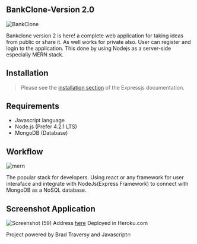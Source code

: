 ## BankClone-Version 2.0
![BankClone](https://user-images.githubusercontent.com/42229194/55286209-cb3c5380-53c2-11e9-8a82-26abb5260115.png)

Bankclone version 2 is here! a complete web application for taking ideas from public or share it. As well works for private also. User can register and login to the application. This done by using Nodejs as a server-side especially MERN stack.

## Installation
> Please see the [installation section](https://expressjs.com/)
of the Expressjs documentation.

## Requirements
-  Javascript language
-  Node.js (Prefer 4.2.1 LTS)
-  MongoDB (Database)

## Workflow
![mern](https://user-images.githubusercontent.com/42229194/55286237-3128db00-53c3-11e9-817a-5c968a021c8d.png)

The popular stack for developers. Using react or any framework for user interaface and integrate with NodeJs(Express Framework) to connect with MongoDB as a NoSQL database.

## Screenshot Application
![Screenshot (59)](https://user-images.githubusercontent.com/42229194/55286272-b0b6aa00-53c3-11e9-8816-fbe545bc00be.png)
Address [here](https://peaceful-atoll-26422.herokuapp.com/) Deployed in Heroku.com

Project powered by Brad Traversy and Javascript🔥
